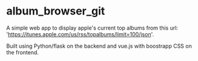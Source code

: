# album_browser_git

A simple web app to display apple's current top albums from this url: 'https://itunes.apple.com/us/rss/topalbums/limit=100/json'.

Built using Python/flask on the backend and vue.js with boostrapp CSS on the frontend.
